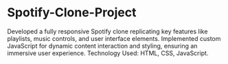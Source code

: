 # Spotify-Clone-Project
Developed a fully responsive Spotify clone replicating key features like playlists,
music controls, and user interface elements. Implemented custom JavaScript for
dynamic content interaction and styling, ensuring an immersive user experience.
Technology Used: HTML, CSS, JavaScript.
